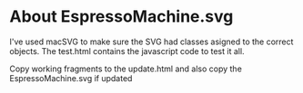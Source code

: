 # About EspressoMachine.svg


I've used macSVG to make sure the SVG had classes asigned to the correct objects.
The test.html contains the javascript code to test it all. 

Copy working fragments to the update.html and also copy the EspressoMachine.svg if updated
